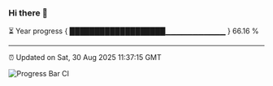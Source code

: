 ### Hi there 👋

⏳ Year progress { ███████████████████▁▁▁▁▁▁▁▁▁▁▁ } 66.16 %

---

⏰ Updated on Sat, 30 Aug 2025 11:37:15 GMT

![Progress Bar CI](https://github.com/IshwaranRudhara/GIT-ACTION/workflows/Progress%20Bar%20CI/badge.svg)
